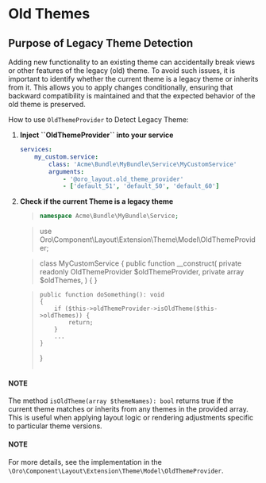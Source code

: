 <a id="layouts-old-themes"></a>

# Old Themes

## Purpose of Legacy Theme Detection

Adding new functionality to an existing theme can accidentally break views or other features of the legacy (old) theme.
To avoid such issues, it is important to identify whether the current theme is a legacy theme or inherits from it. This allows you to apply changes conditionally, ensuring that backward compatibility is maintained and that the expected behavior of the old theme is preserved.

How to use `OldThemeProvider` to Detect Legacy Theme:

1. **Inject \`\`OldThemeProvider\`\` into your service**
   ```yaml
   services:
       my_custom.service:
           class: 'Acme\Bundle\MyBundle\Service\MyCustomService'
           arguments:
               - '@oro_layout.old_theme_provider'
               - ['default_51', 'default_50', 'default_60']
   ```
2. **Check if the current Theme is a legacy theme**
   > ```php
   > namespace Acme\Bundle\MyBundle\Service;

   > use Oro\Component\Layout\Extension\Theme\Model\OldThemeProvider;

   > class MyCustomService
   > {
   >     public function __construct(
   >         private readonly OldThemeProvider $oldThemeProvider,
   >         private array $oldThemes,
   >     ) {
   >     }

   >     public function doSomething(): void
   >     {
   >         if ($this->oldThemeProvider->isOldTheme($this->oldThemes)) {
   >             return;
   >         }
   >         ...
   >     }
   > }
   > ```

#### NOTE
The method `isOldTheme(array $themeNames): bool` returns true if the current theme matches or inherits from any themes in the provided array. This is useful when applying layout logic or rendering adjustments specific to particular theme versions.

#### NOTE
For more details, see the implementation in the `\Oro\Component\Layout\Extension\Theme\Model\OldThemeProvider`.

<!-- Frontend -->
